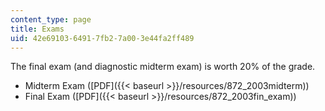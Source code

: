 ```yaml
---
content_type: page
title: Exams
uid: 42e69103-6491-7fb2-7a00-3e44fa2ff489
---
```


The final exam (and diagnostic midterm exam) is worth 20% of the grade.

*   Midterm Exam ([PDF]({{< baseurl >}}/resources/872_2003midterm))
*   Final Exam ([PDF]({{< baseurl >}}/resources/872_2003fin_exam))